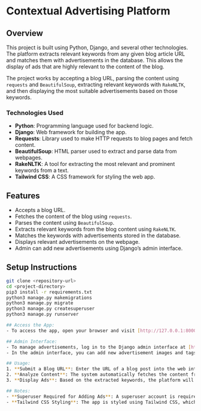 # Contextual Advertising Platform

## Overview
This project is built using Python, Django, and several other technologies. The platform extracts relevant keywords from any given blog article URL and matches them with advertisements in the database. This allows the display of ads that are highly relevant to the content of the blog.

The project works by accepting a blog URL, parsing the content using `requests` and `BeautifulSoup`, extracting relevant keywords with `RakeNLTK`, and then displaying the most suitable advertisements based on those keywords.

### Technologies Used
- **Python**: Programming language used for backend logic.
- **Django**: Web framework for building the app.
- **Requests**: Library used to make HTTP requests to blog pages and fetch content.
- **BeautifulSoup**: HTML parser used to extract and parse data from webpages.
- **RakeNLTK**: A tool for extracting the most relevant and prominent keywords from a text.
- **Tailwind CSS**: A CSS framework for styling the web app.

## Features
- Accepts a blog URL.
- Fetches the content of the blog using `requests`.
- Parses the content using `BeautifulSoup`.
- Extracts relevant keywords from the blog content using `RakeNLTK`.
- Matches the keywords with advertisements stored in the database.
- Displays relevant advertisements on the webpage.
- Admin can add new advertisements using Django’s admin interface.
  
## Setup Instructions
```bash
git clone <repository-url>
cd <project-directory>
pip3 install -r requirements.txt
python3 manage.py makemigrations
python3 manage.py migrate
python3 manage.py createsuperuser
python3 manage.py runserver

## Access the App:
- To access the app, open your browser and visit [http://127.0.0.1:8000/](http://127.0.0.1:8000/).

## Admin Interface:
- To manage advertisements, log in to the Django admin interface at [http://127.0.0.1:8000/admin/](http://127.0.0.1:8000/admin/) using the superuser credentials you created.
- In the admin interface, you can add new advertisement images and tags for matching with content.

## Usage:
1. **Submit a Blog URL**: Enter the URL of a blog post into the web interface.
2. **Analyze Content**: The system automatically fetches the content from the provided URL, parses the text, and extracts relevant keywords.
3. **Display Ads**: Based on the extracted keywords, the platform will display ads from the database that match the content.

## Notes:
- **Superuser Required for Adding Ads**: A superuser account is required to add new advertisements and tags for matching. You can manage ads via the Django admin interface.
- **Tailwind CSS Styling**: The app is styled using Tailwind CSS, which employs utility-first classes. You can further customize the styles by adjusting the classes in the HTML templates.



 

